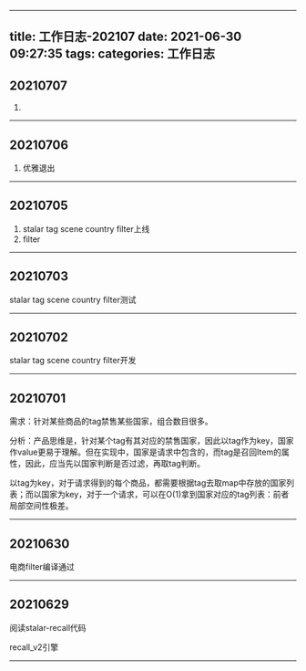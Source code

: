 <!--
 * @Author: JNJYan
 * @Date: 2021-06-30 09:27:35
 * @LastEditTime: 2021-07-07 09:32:03
 * @LastEditors: JNJYan
 * @Description: 
 * @FilePath: /blog/source/_posts/2021/06/工作日志-202107.md
-->
---
title: 工作日志-202107
date: 2021-06-30 09:27:35
tags:
categories: 工作日志
---



## 20210707

1. 

---


## 20210706

1. 优雅退出

---

## 20210705

1. stalar tag scene country filter上线
2. filter

---

## 20210703

stalar tag scene country filter测试

---

## 20210702

stalar tag scene country filter开发

---

## 20210701

需求：针对某些商品的tag禁售某些国家，组合数目很多。

分析：产品思维是，针对某个tag有其对应的禁售国家，因此以tag作为key，国家作value更易于理解。但在实现中，国家是请求中包含的，而tag是召回Item的属性，因此，应当先以国家判断是否过滤，再取tag判断。

以tag为key，对于请求得到的每个商品，都需要根据tag去取map中存放的国家列表；而以国家为key，对于一个请求，可以在O(1)拿到国家对应的tag列表：前者局部空间性极差。

---

## 20210630

电商filter编译通过

----


## 20210629

阅读stalar-recall代码

recall_v2引擎

----
